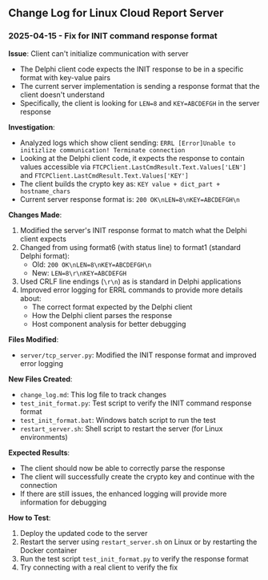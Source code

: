 ## Change Log for Linux Cloud Report Server

### 2025-04-15 - Fix for INIT command response format

**Issue**: Client can't initialize communication with server
- The Delphi client code expects the INIT response to be in a specific format with key-value pairs
- The current server implementation is sending a response format that the client doesn't understand
- Specifically, the client is looking for `LEN=8` and `KEY=ABCDEFGH` in the server response

**Investigation**:
- Analyzed logs which show client sending: `ERRL [Error]Unable to initizlize communication! Terminate connection`
- Looking at the Delphi client code, it expects the response to contain values accessible via `FTCPClient.LastCmdResult.Text.Values['LEN']` and `FTCPClient.LastCmdResult.Text.Values['KEY']`
- The client builds the crypto key as: `KEY value + dict_part + hostname_chars`
- Current server response format is: `200 OK\nLEN=8\nKEY=ABCDEFGH\n`

**Changes Made**:
1. Modified the server's INIT response format to match what the Delphi client expects
2. Changed from using format6 (with status line) to format1 (standard Delphi format):
   - Old: `200 OK\nLEN=8\nKEY=ABCDEFGH\n`
   - New: `LEN=8\r\nKEY=ABCDEFGH`
3. Used CRLF line endings (`\r\n`) as is standard in Delphi applications
4. Improved error logging for ERRL commands to provide more details about:
   - The correct format expected by the Delphi client
   - How the Delphi client parses the response
   - Host component analysis for better debugging

**Files Modified**:
- `server/tcp_server.py`: Modified the INIT response format and improved error logging

**New Files Created**:
- `change_log.md`: This log file to track changes
- `test_init_format.py`: Test script to verify the INIT command response format
- `test_init_format.bat`: Windows batch script to run the test
- `restart_server.sh`: Shell script to restart the server (for Linux environments)

**Expected Results**:
- The client should now be able to correctly parse the response
- The client will successfully create the crypto key and continue with the connection
- If there are still issues, the enhanced logging will provide more information for debugging

**How to Test**:
1. Deploy the updated code to the server
2. Restart the server using `restart_server.sh` on Linux or by restarting the Docker container
3. Run the test script `test_init_format.py` to verify the response format
4. Try connecting with a real client to verify the fix 